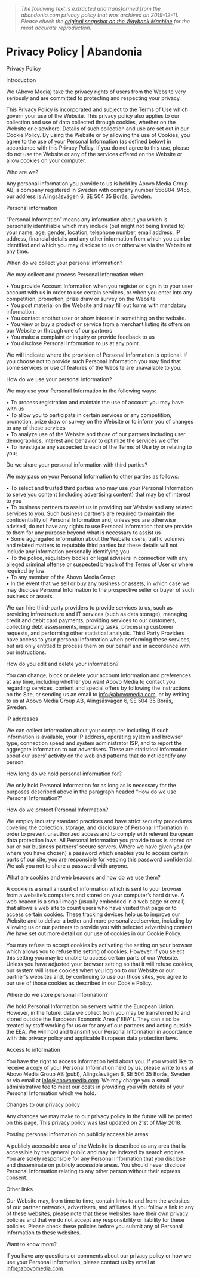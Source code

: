 > *The following text is extracted and transformed from the abandonia.com privacy policy that was archived on 2019-12-11. Please check the [original snapshot on the Wayback Machine](https://web.archive.org/web/20191211165639id_/http%3A//www.abandonia.com/privacy-policy) for the most accurate reproduction.*

# Privacy Policy | Abandonia

Privacy Policy

Introduction

We (Abovo Media) take the privacy rights of users from the Website very seriously and are committed to protecting and respecting your privacy.

This Privacy Policy is incorporated and subject to the Terms of Use which govern your use of the Website. This privacy policy also applies to our collection and use of data collected through cookies, whether on the Website or elsewhere. Details of such collection and use are set out in our Cookie Policy. By using the Website or by allowing the use of Cookies, you agree to the use of your Personal Information (as defined below) in accordance with this Privacy Policy. If you do not agree to this use, please do not use the Website or any of the services offered on the Website or allow cookies on your computer.

Who are we?

Any personal information you provide to us is held by Abovo Media Group AB, a company registered in Sweden with company number 556804-9455, our address is Alingsåsvägen 6, SE 504 35 Borås, Sweden.

Personal information

“Personal Information” means any information about you which is personally identifiable which may include (but might not being limited to) your name, age, gender, location, telephone number, email address, IP address, financial details and any other information from which you can be identified and which you may disclose to us or otherwise via the Website at any time.

When do we collect your personal information?

We may collect and process Personal Information when:

• You provide Account Information when you register or sign in to your user account with us in order to use certain services, or when you enter into any competition, promotion, prize draw or survey on the Website  
• You post material on the Website and may fill out forms with mandatory information.  
• You contact another user or show interest in something on the website.  
• You view or buy a product or service from a merchant listing its offers on our Website or through one of our partners  
• You make a complaint or inquiry or provide feedback to us  
• You disclose Personal Information to us at any point.

We will indicate where the provision of Personal Information is optional. If you choose not to provide such Personal Information you may find that some services or use of features of the Website are unavailable to you.

How do we use your personal information?

We may use your Personal Information in the following ways:

• To process registration and maintain the use of account you may have with us  
• To allow you to participate in certain services or any competition, promotion, prize draw or survey on the Website or to inform you of changes to any of these services  
• To analyze use of the Website and those of our partners including user demographics, interest and behavior to optimize the services we offer  
• To investigate any suspected breach of the Terms of Use by or relating to you;

Do we share your personal information with third parties?

We may pass on your Personal Information to other parties as follows: 

• To select and trusted third parties who may use your Personal Information to serve you content (including advertising content) that may be of interest to you  
• To business partners to assist us in providing our Website and any related services to you. Such business partners are required to maintain the confidentiality of Personal Information and, unless you are otherwise advised, do not have any rights to use Personal Information that we provide to them for any purpose beyond what is necessary to assist us  
• Some aggregated information about the Website users, traffic volumes and related matters to reputable third parties but these details will not include any information personally identifying you  
• To the police, regulatory bodies or legal advisers in connection with any alleged criminal offense or suspected breach of the Terms of User or where required by law  
• To any member of the Abovo Media Group  
• In the event that we sell or buy any business or assets, in which case we may disclose Personal Information to the prospective seller or buyer of such business or assets.

We can hire third-party providers to provide services to us, such as providing infrastructure and IT services (such as data storage), managing credit and debit card payments, providing services to our customers, collecting debt assessments, improving tasks, processing customer requests, and performing other statistical analysis. Third Party Providers have access to your personal information when performing these services, but are only entitled to process them on our behalf and in accordance with our instructions.

How do you edit and delete your information?

You can change, block or delete your account information and preferences at any time, including whether you want Abovo Media to contact you regarding services, content and special offers by following the instructions on the Site, or sending us an email to info@abovomedia.com, or by writing to us at Abovo Media Group AB, Alingsåsvägen 6, SE 504 35 Borås, Sweden.

IP addresses

We can collect information about your computer including, if such information is available, your IP address, operating system and browser type, connection speed and system administrator ISP, and to report the aggregate information to our advertisers. These are statistical information about our users' activity on the web and patterns that do not identify any person.

How long do we hold personal information for?

We only hold Personal Information for as long as is necessary for the purposes described above in the paragraph headed “How do we use Personal Information?”

How do we protect Personal Information?

We employ industry standard practices and have strict security procedures covering the collection, storage, and disclosure of Personal Information in order to prevent unauthorized access and to comply with relevant European data protection laws. All Personal Information you provide to us is stored on our or our business partners’ secure servers. Where we have given you (or where you have chosen) a password which enables you to access certain parts of our site, you are responsible for keeping this password confidential. We ask you not to share a password with anyone.

What are cookies and web beacons and how do we use them?

A cookie is a small amount of information which is sent to your browser from a website’s computers and stored on your computer’s hard drive. A web beacon is a small image (usually embedded in a web page or email) that allows a web site to count users who have visited that page or to access certain cookies. These tracking devices help us to improve our Website and to deliver a better and more personalized service, including by allowing us or our partners to provide you with selected advertising content. We have set out more detail on our use of cookies in our Cookie Policy.

You may refuse to accept cookies by activating the setting on your browser which allows you to refuse the setting of cookies. However, if you select this setting you may be unable to access certain parts of our Website. Unless you have adjusted your browser setting so that it will refuse cookies, our system will issue cookies when you log on to our Website or our partner's websites and, by continuing to use our those sites, you agree to our use of those cookies as described in our Cookie Policy.

Where do we store personal information?

We hold Personal Information on servers within the European Union. However, in the future, data we collect from you may be transferred to and stored outside the European Economic Area ("EEA"). They can also be treated by staff working for us or for any of our partners and acting outside the EEA. We will hold and transmit your Personal Information in accordance with this privacy policy and applicable European data protection laws.

Access to information

You have the right to access information held about you. If you would like to receive a copy of your Personal Information held by us, please write to us at Abovo Media Group AB (publ), Alingsåsvägen 6, SE 504 35 Borås, Sweden or via email at info@abovomedia.com. We may charge you a small administrative fee to meet our costs in providing you with details of your Personal Information which we hold.

Changes to our privacy policy

Any changes we may make to our privacy policy in the future will be posted on this page. This privacy policy was last updated on 21st of May 2018.

Posting personal information on publicly accessible areas

A publicly accessible area of the Website is described as any area that is accessible by the general public and may be indexed by search engines. You are solely responsible for any Personal Information that you disclose and disseminate on publicly accessible areas. You should never disclose Personal Information relating to any other person without their express consent.

Other links

Our Website may, from time to time, contain links to and from the websites of our partner networks, advertisers, and affiliates. If you follow a link to any of these websites, please note that these websites have their own privacy policies and that we do not accept any responsibility or liability for these policies. Please check these policies before you submit any of Personal Information to these websites.

Want to know more?

If you have any questions or comments about our privacy policy or how we use your Personal Information, please contact us by email at info@abovomedia.com.
